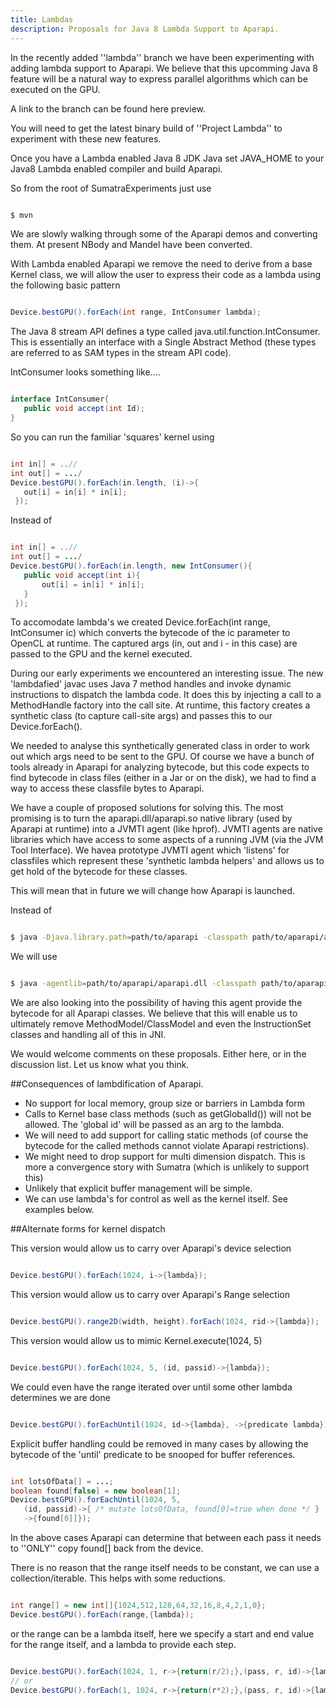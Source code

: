 ```yaml
---
title: Lambdas
description: Proposals for Java 8 Lambda Support to Aparapi.
---
```


In the recently added ''lambda'' branch we have been experimenting with adding lambda support to Aparapi. We believe that this upcomming Java 8 feature will be a natural way to express parallel algorithms which can be executed on the GPU.

A link to the branch can be found here preview.

You will need to get the latest binary build of ''Project Lambda'' to experiment with these new features.

Once you have a Lambda enabled Java 8 JDK Java set JAVA_HOME to your Java8 Lambda enabled compiler and build Aparapi.

So from the root of SumatraExperiments just use

```bash

$ mvn
```
    
We are slowly walking through some of the Aparapi demos and converting them. At present NBody and Mandel have been converted.

With Lambda enabled Aparapi we remove the need to derive from a base Kernel class, we will allow the user to express their code as a lambda using the following basic pattern

```java

Device.bestGPU().forEach(int range, IntConsumer lambda);
```
    
The Java 8 stream API defines a type called java.util.function.IntConsumer. This is essentially an interface with a Single Abstract Method (these types are referred to as SAM types in the stream API code).

IntConsumer looks something like....

```java

interface IntConsumer{
   public void accept(int Id);
}
```
    
So you can run the familiar 'squares' kernel using

```java

int in[] = ..//
int out[] = .../
Device.bestGPU().forEach(in.length, (i)->{
   out[i] = in[i] * in[i];
 });
 ```

Instead of

```java

int in[] = ..//
int out[] = .../
Device.bestGPU().forEach(in.length, new IntConsumer(){
   public void accept(int i){
       out[i] = in[i] * in[i];
   }
 });
```

To accomodate lambda's we created Device.forEach(int range, IntConsumer ic) which converts the bytecode of the ic parameter to OpenCL at runtime. The captured args (in, out and i - in this case) are passed to the GPU and the kernel executed.

During our early experiments we encountered an interesting issue. The new 'lambdafied' javac uses Java 7 method handles and invoke dynamic instructions to dispatch the lambda code. It does this by injecting a call to a MethodHandle factory into the call site. At runtime, this factory creates a synthetic class (to capture call-site args) and passes this to our Device.forEach().

We needed to analyse this synthetically generated class in order to work out which args need to be sent to the GPU. Of course we have a bunch of tools already in Aparapi for analyzing bytecode, but this code expects to find bytecode in class files (either in a Jar or on the disk), we had to find a way to access these classfile bytes to Aparapi.

We have a couple of proposed solutions for solving this. The most promising is to turn the aparapi.dll/aparapi.so native library (used by Aparapi at runtime) into a JVMTI agent (like hprof). JVMTI agents are native libraries which have access to some aspects of a running JVM (via the JVM Tool Interface). We havea prototype JVMTI agent which 'listens' for classfiles which represent these 'synthetic lambda helpers' and allows us to get hold of the bytecode for these classes.

This will mean that in future we will change how Aparapi is launched.

Instead of

```bash

$ java -Djava.library.path=path/to/aparapi -classpath path/to/aparapi/aparapi.jar:your.jar YourClass
```
    
We will use

```bash

$ java -agentlib=path/to/aparapi/aparapi.dll -classpath path/to/aparapi/aparapi.jar:your.jar YourClass
```
    
We are also looking into the possibility of having this agent provide the bytecode for all Aparapi classes. We believe that this will enable us to ultimately remove MethodModel/ClassModel and even the InstructionSet classes and handling all of this in JNI.

We would welcome comments on these proposals. Either here, or in the discussion list. Let us know what you think.

##Consequences of lambdification of Aparapi.

* No support for local memory, group size or barriers in Lambda form
* Calls to Kernel base class methods (such as getGlobalId()) will not be allowed. The 'global id' will be passed as an arg to the lambda.
* We will need to add support for calling static methods (of course the bytecode for the called methods cannot violate Aparapi restrictions).
* We might need to drop support for multi dimension dispatch. This is more a convergence story with Sumatra (which is unlikely to support this)
* Unlikely that explicit buffer management will be simple.
* We can use lambda's for control as well as the kernel itself. See examples below.

##Alternate forms for kernel dispatch

This version would allow us to carry over Aparapi's device selection

```java

Device.bestGPU().forEach(1024, i->{lambda});
```
    
This version would allow us to carry over Aparapi's Range selection

```java

Device.bestGPU().range2D(width, height).forEach(1024, rid->{lambda});
```
    
This version would allow us to mimic Kernel.execute(1024, 5)

```java

Device.bestGPU().forEach(1024, 5, (id, passid)->{lambda});
```
    
We could even have the range iterated over until some other lambda determines we are done

```java

Device.bestGPU().forEachUntil(1024, id->{lambda}, ->{predicate lambda});
```
    
Explicit buffer handling could be removed in many cases by allowing the bytecode of the 'until' predicate to be snooped for buffer references.

```java

int lotsOfData[] = ...;
boolean found[false] = new boolean[1];
Device.bestGPU().forEachUntil(1024, 5,
   (id, passid)->{ /* mutate lotsOfData, found[0]=true when done */ }
   ->{found[0]]});
```
       
In the above cases Aparapi can determine that between each pass it needs to ''ONLY'' copy found[] back from the device.

There is no reason that the range itself needs to be constant, we can use a collection/iterable. This helps with some reductions.

```java

int range[] = new int[]{1024,512,128,64,32,16,8,4,2,1,0};
Device.bestGPU().forEach(range,{lambda});
```
    
or the range can be a lambda itself, here we specify a start and end value for the range itself, and a lambda to provide each step.

```java

Device.bestGPU().forEach(1024, 1, r->{return(r/2);},(pass, r, id)->{lambda});
// or
Device.bestGPU().forEach(1, 1024, r->{return(r*2);},(pass, r, id)->{lambda});
```
